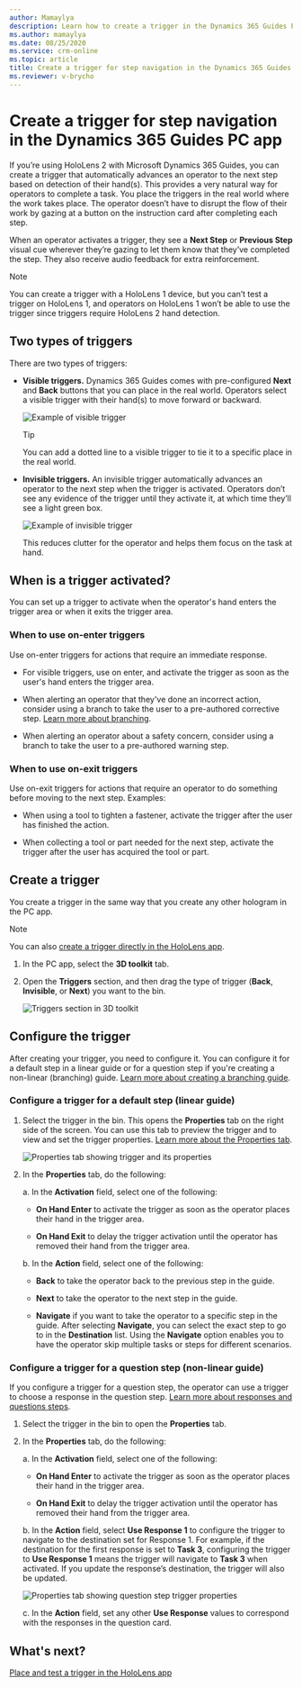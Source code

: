 ```yaml
---
author: Mamaylya
description: Learn how to create a trigger in the Dynamics 365 Guides PC app to automatically advance the operator to the next step based on detection of their hands in HoloLens 2.
ms.author: mamaylya
ms.date: 08/25/2020
ms.service: crm-online
ms.topic: article
title: Create a trigger for step navigation in the Dynamics 365 Guides PC app
ms.reviewer: v-brycho
---
```


# Create a trigger for step navigation in the Dynamics 365 Guides PC app

If you’re using HoloLens 2 with Microsoft Dynamics 365 Guides, you can create a trigger that automatically advances an operator to the next step based on detection of their 
hand(s). This provides a very natural way for operators to complete a task. You place the triggers in the real world where the work takes place. The operator doesn’t have to 
disrupt the flow of their work by gazing at a button on the instruction card after completing each step. 

When an operator activates a trigger, they see a **Next Step** or **Previous Step** visual cue wherever they’re gazing to let them know that they’ve completed the step. They also receive audio feedback for extra reinforcement.

> [!NOTE]
> You can create a trigger with a HoloLens 1 device, but you can’t test a trigger on HoloLens 1, and operators on HoloLens 1 won’t be able to use the trigger since 
triggers require HoloLens 2 hand detection.

## Two types of triggers

There are two types of triggers:

- **Visible triggers.** Dynamics 365 Guides comes with pre-configured **Next** and **Back** buttons that you can place in the real world. Operators select a visible trigger with their hand(s) to move forward or backward.  

    ![Example of visible trigger](media/trigger-visible.PNG "Example of visible trigger")
 
    > [!TIP]
    > You can add a dotted line to a visible trigger to tie it to a specific place in the real world.

- **Invisible triggers.** An invisible trigger automatically advances an operator to the next step when the trigger is activated. Operators don’t see any evidence of the trigger until they activate it, at which time they’ll see a light green box. 

    ![Example of invisible trigger](media/trigger-invisible.PNG "Example of invisible trigger")
 
    This reduces clutter for the operator and helps them focus on the task at hand.

## When is a trigger activated?

You can set up a trigger to activate when the operator's hand enters the trigger area or when it exits the trigger area. 

### When to use on-enter triggers

Use on-enter triggers for actions that require an immediate response.
        
- For visible triggers, use on enter, and activate the trigger as soon as the user's hand enters the trigger area.  
     
- When alerting an operator that they've done an incorrect action, consider using a branch to take the user to a pre-authored corrective step. [Learn more about branching](pc-app-branching.md).
     
- When alerting an operator about a safety concern, consider using a branch to take the user to a pre-authored warning step. 
        
### When to use on-exit triggers

Use on-exit triggers for actions that require an operator to do something before moving to the next step. Examples:
    
- When using a tool to tighten a fastener, activate the trigger after the user has finished the action.
        
- When collecting a tool or part needed for the next step, activate the trigger after the user has acquired the tool or part.  

## Create a trigger 

You create a trigger in the same way that you create any other hologram in the PC app. 

> [!NOTE]
> You can also [create a trigger directly in the HoloLens app](hololens-app-trigger.md).

1. In the PC app, select the **3D toolkit** tab.

2. Open the **Triggers** section, and then drag the type of trigger (**Back**, **Invisible**, or **Next**) you want to the bin.

    ![Triggers section in 3D toolkit](media/triggers-category-pc-app.PNG "Triggers section in 3D toolkit")

## Configure the trigger 

After creating your trigger, you need to configure it. You can configure it for a default step in a linear guide or for a question step if you're creating a non-linear (branching) guide. [Learn more about creating a branching guide](pc-app-branching.md). 

### Configure a trigger for a default step (linear guide)

1. Select the trigger in the bin. This opens the **Properties** tab on the right side of the screen. You can use this tab to preview the trigger and to view and set the trigger properties. [Learn more about the Properties tab](create-steps-assign-media.md#preview-an-image-video-or-3d-model-and-view-its-properties).

    ![Properties tab showing trigger and its properties](media/trigger-properties.PNG "Properties tab showing trigger and its properties")

2. In the **Properties** tab, do the following:

    a. In the **Activation** field, select one of the following:
    
      - **On Hand Enter** to activate the trigger as soon as the operator places their hand in the trigger area.
      
      - **On Hand Exit** to delay the trigger activation until the operator has removed their hand from the trigger area.
      
    b. In the **Action** field, select one of the following:
    
      - **Back** to take the operator back to the previous step in the guide.
      
      - **Next** to take the operator to the next step in the guide.
      
      - **Navigate** if you want to take the operator to a specific step in the guide. After selecting **Navigate**, you can select the exact step to go to in the **Destination** list. Using the **Navigate** option enables you to have the operator skip multiple tasks or steps for different scenarios. 
 
### Configure a trigger for a question step (non-linear guide)

If you configure a trigger for a question step, the operator can use a trigger to choose a response in the question step. [Learn more about responses and questions steps](pc-app-branching.md).

1. Select the trigger in the bin to open the **Properties** tab. 

2. In the **Properties** tab, do the following:

    a. In the **Activation** field, select one of the following:
    
      - **On Hand Enter** to activate the trigger as soon as the operator places their hand in the trigger area.
      
      - **On Hand Exit** to delay the trigger activation until the operator has removed their hand from the trigger area.
      
    b. In the **Action** field, select **Use Response 1** to configure the trigger to navigate to the destination set for Response 1. For example, if the destination for the first response is set to **Task 3**, configuring the trigger to **Use Response 1** means the trigger will navigate to **Task 3** when activated. If you update the response’s destination, the trigger will also be updated.
    
      ![Properties tab showing question step trigger properties](media/trigger-question-step-properties.PNG "Properties tab showing question step trigger propertiess")
    
    c. In the **Action** field, set any other **Use Response** values to correspond with the responses in the question card.

## What's next?

[Place and test a trigger in the HoloLens app](hololens-app-trigger.md)
